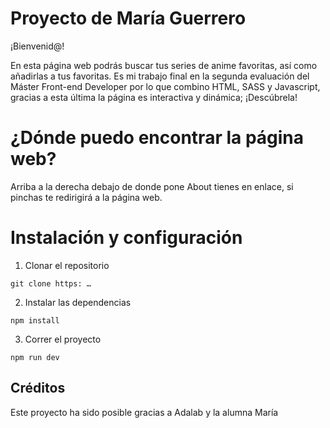 # Proyecto de María Guerrero

¡Bienvenid@!

En esta página web podrás buscar tus series de anime favoritas, así como añadirlas a tus favoritas.
Es mi trabajo final en la segunda evaluación del Máster Front-end Developer por lo que combino HTML, SASS y Javascript, gracias a esta última la página es interactiva y dinámica; ¡Descúbrela!

# ¿Dónde puedo encontrar la página web?

Arriba a la derecha debajo de donde pone About tienes en enlace, si pinchas te redirigirá a la página web.

# Instalación y configuración

1. Clonar el repositorio

```
git clone https: …
```

2. Instalar las dependencias

```
npm install
```

3. Correr el proyecto

```
npm run dev
```

## Créditos

Este proyecto ha sido posible gracias a Adalab y la alumna María
